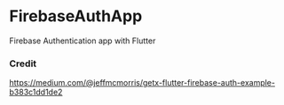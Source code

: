# FirebaseAuthApp
Firebase Authentication app with Flutter


### Credit
https://medium.com/@jeffmcmorris/getx-flutter-firebase-auth-example-b383c1dd1de2
